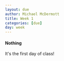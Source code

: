 ```yaml
---
layout: due
author: Michael McDermott
title: Week 1
categories: [due]
day: week
---
```

#### Nothing

It's the first day of class!
